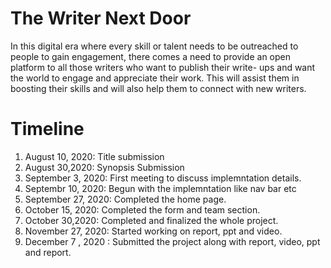 # The Writer Next Door
In this digital era where every skill or talent needs to be outreached to people to gain engagement, there comes a need to provide an open platform to all those writers who want to publish their write- ups and want the world to engage and appreciate their work. This will assist them in boosting their skills and will also help them to connect with new writers. 
# Timeline
1. August 10, 2020: Title submission
2. August 30,2020: Synopsis Submission
3. September 3, 2020: First meeting to discuss implemntation details.
4. Septembr 10, 2020: Begun with the implemntation like nav bar etc
5. September 27, 2020: Completed the home page.
6. October 15, 2020: Completed the form and team section.
7. October 30,2020: Completed and finalized the whole project.
8. November 27, 2020: Started working on report, ppt and video.
9. December 7 , 2020 : Submitted the project along with report, video, ppt and report.
